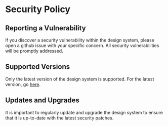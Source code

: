 # Security Policy

## Reporting a Vulnerability

If you discover a security vulnerability within the design system, please open a github issue with your specific concern. All security vulnerabilities will be promptly addressed.

## Supported Versions

Only the latest version of the design system is supported.
For the latest version, go [here](https://github.com/powerhome/PlaybookSwift/blob/main/.swift-version).

## Updates and Upgrades

It is important to regularly update and upgrade the design system to ensure that it is up-to-date with the latest security patches.
